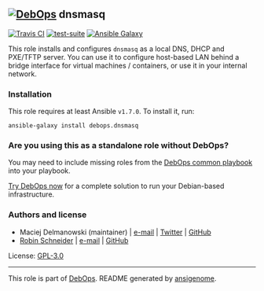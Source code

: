## [![DebOps](https://debops.org/images/debops-small.png)](https://debops.org) dnsmasq

<!-- This file was generated by Ansigenome. Do not edit this file directly but
     instead have a look at the files in the ./meta/ directory. -->

[![Travis CI](https://img.shields.io/travis/debops/ansible-dnsmasq.svg?style=flat)](https://travis-ci.org/debops/ansible-dnsmasq)
[![test-suite](https://img.shields.io/badge/test--suite-ansible--dnsmasq-blue.svg?style=flat)](https://github.com/debops/test-suite/tree/master/ansible-dnsmasq/)
[![Ansible Galaxy](https://img.shields.io/badge/galaxy-debops.dnsmasq-660198.svg?style=flat)](https://galaxy.ansible.com/debops/dnsmasq)


This role installs and configures `dnsmasq` as a local DNS, DHCP and
PXE/TFTP server. You can use it to configure host-based LAN behind a bridge
interface for virtual machines / containers, or use it in your internal
network.

### Installation

This role requires at least Ansible `v1.7.0`. To install it, run:

```Shell
ansible-galaxy install debops.dnsmasq
```

### Are you using this as a standalone role without DebOps?

You may need to include missing roles from the [DebOps common
playbook](https://github.com/debops/debops-playbooks/blob/master/playbooks/common.yml)
into your playbook.

[Try DebOps now](https://debops.org/) for a complete solution to run your Debian-based infrastructure.





### Authors and license

- Maciej Delmanowski (maintainer) | [e-mail](mailto:drybjed@gmail.com) | [Twitter](https://twitter.com/drybjed) | [GitHub](https://github.com/drybjed)
- [Robin Schneider](http://ypid.de/) | [e-mail](mailto:ypid@riseup.net) | [GitHub](https://github.com/ypid)

License: [GPL-3.0](https://tldrlegal.com/license/gnu-general-public-license-v3-%28gpl-3%29)

***

This role is part of [DebOps](https://debops.org/). README generated by [ansigenome](https://github.com/nickjj/ansigenome/).
